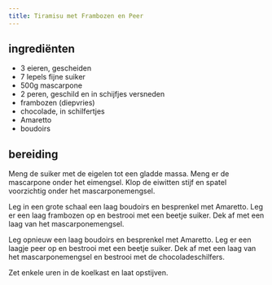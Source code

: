 ```yaml
---
title: Tiramisu met Frambozen en Peer
---
```


## ingrediënten
* 3 eieren, gescheiden
* 7 lepels fijne suiker
* 500g mascarpone
* 2 peren, geschild en in schijfjes versneden
* frambozen (diepvries)
* chocolade, in schilfertjes
* Amaretto
* boudoirs

## bereiding
Meng de suiker met de eigelen tot een gladde massa. Meng er de mascarpone onder het eimengsel. Klop de eiwitten stijf en spatel voorzichtig onder het mascarponemengsel.

Leg in een grote schaal een laag boudoirs en besprenkel met Amaretto. Leg er een laag frambozen op en bestrooi met een beetje suiker. Dek af met een laag van het mascarponemengsel.

Leg opnieuw een laag boudoirs en besprenkel met Amaretto. Leg er een laagje peer op en bestrooi met een beetje suiker. Dek af met een laag van het mascarponemengsel en bestrooi met de chocoladeschilfers.

Zet enkele uren in de koelkast en laat opstijven.

